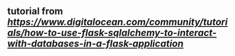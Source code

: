 ## tutorial from *https://www.digitalocean.com/community/tutorials/how-to-use-flask-sqlalchemy-to-interact-with-databases-in-a-flask-application*